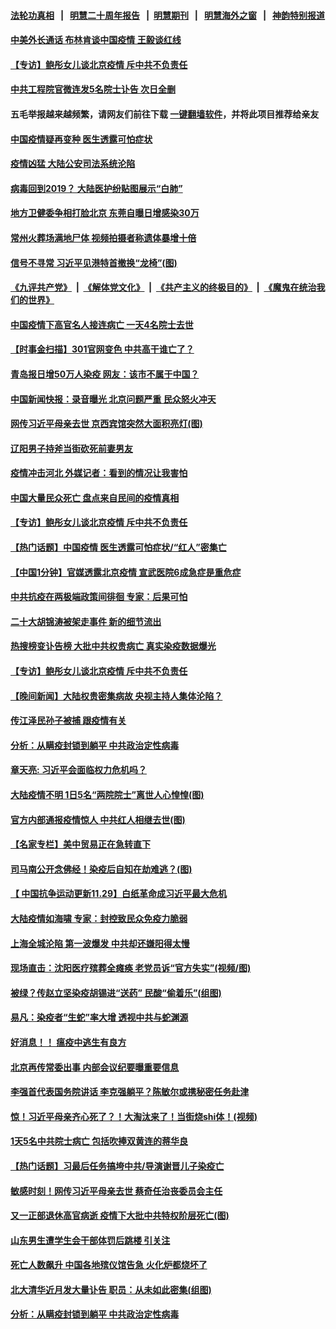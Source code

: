 #### [法轮功真相](https://github.com/gfw-breaker/truth/blob/master/README.md?t=0) &nbsp;&nbsp;|&nbsp;&nbsp; [明慧二十周年报告](https://github.com/gfw-breaker/mh-reports/blob/master/README.md?t=0) &nbsp;&nbsp;|&nbsp;&nbsp;[明慧期刊](https://github.com/gfw-breaker/mh-qikan) &nbsp;&nbsp;|&nbsp;&nbsp; [明慧海外之窗](https://github.com/gfw-breaker/mh-news/blob/master/README.md?t=0) &nbsp;&nbsp;|&nbsp;&nbsp; [神韵特别报道](https://github.com/gfw-breaker/mh-news/blob/master/shenyun.md?t=0)
#### [ 中美外长通话 布林肯谈中国疫情 王毅谈红线](https://github.com/gfw-breaker/banned-news1/blob/master/pages/prog204/a103605856.md)
#### [ 【专访】鲍彤女儿谈北京疫情 斥中共不负责任](https://github.com/gfw-breaker/banned-news1/blob/master/pages/prog204/a103606143.md)
#### [ 中共工程院官微连发5名院士讣告 次日全删](https://github.com/gfw-breaker/banned-news1/blob/master/pages/prog204/a103606071.md)
#### 五毛举报越来越频繁，请网友们前往下载 [一键翻墙软件](https://github.com/gfw-breaker/ssr-accounts)，并将此项目推荐给亲友
#### [ 中国疫情疑再变种 医生透露可怕症状](https://github.com/gfw-breaker/banned-news1/blob/master/pages/prog204/a103605855.md)
#### [ 疫情凶猛 大陆公安司法系统沦陷](https://github.com/gfw-breaker/banned-news1/blob/master/pages/prog204/a103605989.md)
#### [ 病毒回到2019？ 大陆医护纷贴图展示“白肺”](https://github.com/gfw-breaker/banned-news1/blob/master/pages/prog204/a103605949.md)
#### [ 地方卫健委争相打脸北京 东莞自曝日增感染30万](https://github.com/gfw-breaker/banned-news1/blob/master/pages/prog204/a103605945.md)
#### [ 常州火葬场满地尸体 视频拍摄者称遗体暴增十倍](https://github.com/gfw-breaker/banned-news1/blob/master/pages/prog204/a103606057.md)
#### [ 信号不寻常 习近平见港特首撤换“龙椅”(图)](https://github.com/gfw-breaker/banned-news1/blob/master/pages/p2/1024875.md)
#### [《九评共产党》](https://github.com/begood0513/9ping.md/blob/master/README.md) &nbsp;|&nbsp; [《解体党文化》](../../../../jtdwh.md/blob/master/README.md)  &nbsp;|&nbsp; [《共产主义的终极目的》](../../../../gczydzjmd.md/blob/master/README.md) &nbsp;|&nbsp; [《魔鬼在统治我们的世界》](../../../../mgztzwmdsj.md/blob/master/README.md) 
#### [ 中国疫情下高官名人接连病亡 一天4名院士去世](https://github.com/gfw-breaker/banned-news1/blob/master/pages/prog204/a103605889.md)
#### [ 【时事金扫描】301官网变色 中共高干谁亡了？](https://github.com/gfw-breaker/banned-news1/blob/master/pages/nsc413/n13891154.md)
#### [ 青岛报日增50万人染疫 网友：该市不属于中国？](https://github.com/gfw-breaker/banned-news1/blob/master/pages/prog204/a103605886.md)
#### [ 中国新闻快报：录音曝光 北京问题严重 民众怒火冲天](https://github.com/gfw-breaker/banned-news1/blob/master/pages/prog204/a103605705.md)
#### [ 网传习近平母亲去世 京西宾馆突然大面积亮灯(图)](https://github.com/gfw-breaker/banned-news1/blob/master/pages/p2/1024866.md)
#### [ 辽阳男子持斧当街砍死前妻男友](https://github.com/gfw-breaker/banned-news1/blob/master/pages/prog204/a103605976.md)
#### [ 疫情冲击河北 外媒记者：看到的情况让我害怕](https://github.com/gfw-breaker/banned-news1/blob/master/pages/nsc413/n13891260.md)
#### [ 中国大量民众死亡 盘点来自民间的疫情真相](https://github.com/gfw-breaker/banned-news1/blob/master/pages/prog204/a103605820.md)
#### [ 【专访】鲍彤女儿谈北京疫情 斥中共不负责任](https://github.com/gfw-breaker/banned-news1/blob/master/pages/nsc413/n13891103.md)
#### [ 【热门话题】中国疫情 医生透露可怕症状/“红人”密集亡](https://github.com/gfw-breaker/banned-news1/blob/master/pages/prog204/a103605822.md)
#### [ 【中国1分钟】官媒透露北京疫情 宣武医院6成急症是重危症](https://github.com/gfw-breaker/banned-news1/blob/master/pages/prog204/a103606090.md)
#### [ 中共抗疫在两极端政策间徘徊 专家：后果可怕](https://github.com/gfw-breaker/banned-news1/blob/master/pages/nsc413/n13891235.md)
#### [ 二十大胡锦涛被架走事件 新的细节流出](https://github.com/gfw-breaker/banned-news1/blob/master/pages/prog204/a103571309.md)
#### [ 热搜榜变讣告榜 大批中共权贵病亡 真实染疫数据爆光](https://github.com/gfw-breaker/banned-news1/blob/master/pages/prog204/a103605716.md)
#### [ 【专访】鲍彤女儿谈北京疫情 斥中共不负责任](https://github.com/gfw-breaker/banned-news1/blob/master/pages/nf4514/n13891103.md)
#### [ 【晚间新闻】大陆权贵密集病故 央视主持人集体沦陷？](https://github.com/gfw-breaker/banned-news1/blob/master/pages/nsc413/n13891052.md)
#### [ 传江泽民孙子被捕 跟疫情有关](https://github.com/gfw-breaker/banned-news1/blob/master/pages/soh5/682041.md)
#### [ 分析：从瞒疫封锁到躺平 中共政治定性病毒](https://github.com/gfw-breaker/banned-news1/blob/master/pages/nf4514/n13890165.md)
#### [ 章天亮: 习近平会面临权力危机吗？](https://github.com/gfw-breaker/banned-news1/blob/master/pages/soh5/682119.md)
#### [ 大陆疫情不明 1日5名“两院院士”离世人心惶惶(图)](https://github.com/gfw-breaker/banned-news1/blob/master/pages/p2/1024886.md)
#### [ 官方内部通报疫情惊人 中共红人相继去世(图)](https://github.com/gfw-breaker/banned-news1/blob/master/pages/p2/1024821.md)
#### [ 【名家专栏】美中贸易正在急转直下](https://github.com/gfw-breaker/banned-news1/blob/master/pages/nsc413/n13890692.md)
#### [ 司马南公开念佛经！染疫后自知在劫难逃？(图)](https://github.com/gfw-breaker/banned-news1/blob/master/pages/p2/1024860.md)
#### [ 【 中国抗争运动更新11.29】白纸革命成习近平最大危机](https://github.com/gfw-breaker/banned-news1/blob/master/pages/prog204/a103586163.md)
#### [ 大陆疫情如海啸 专家：封控致民众免疫力脆弱](https://github.com/gfw-breaker/banned-news1/blob/master/pages/nsc413/n13891270.md)
#### [ 上海全城沦陷 第一波爆发 中共却还嫌阳得太慢](https://github.com/gfw-breaker/banned-news1/blob/master/pages/soh5/682185.md)
#### [ 现场直击：沈阳医疗殡葬全瘫痪 老党员诉“官方失实”(视频/图)](https://github.com/gfw-breaker/banned-news1/blob/master/pages/p1/1024909.md)
#### [ 被绿？传赵立坚染疫胡锡进“送药” 民酸“偷着乐”(组图)](https://github.com/gfw-breaker/banned-news1/blob/master/pages/p1/1024847.md)
#### [ 易凡：染疫者“生蛇”率大增 透视中共与蛇渊源](https://github.com/gfw-breaker/banned-news1/blob/master/pages/nsc413/n13890785.md)
#### [ 好消息！！ 瘟疫中逃生有良方](https://github.com/gfw-breaker/banned-news1/blob/master/pages/soh5/682152.md)
#### [ 北京再传常委出事 内部会议纪要曝重要信息](https://github.com/gfw-breaker/banned-news1/blob/master/pages/soh5/681801.md)
#### [ 李强首代表国务院讲话 李克强躺平？陈敏尔或携秘密任务赴津](https://github.com/gfw-breaker/banned-news1/blob/master/pages/prog204/a103597667.md)
#### [ 惊！习近平母亲齐心死了？！大淘汰来了！当街烧shi体！(视频)](https://github.com/gfw-breaker/banned-news1/blob/master/pages/p2/1024903.md)
#### [ 1天5名中共院士病亡 包括吹捧双黄连的蒋华良](https://github.com/gfw-breaker/banned-news1/blob/master/pages/nsc413/n13891239.md)
#### [ 【热门话题】习最后任务搞垮中共/导演谢晋儿子染疫亡](https://github.com/gfw-breaker/banned-news1/blob/master/pages/prog204/a103605090.md)
#### [ 敏感时刻！网传习近平母亲去世 蔡奇任治丧委员会主任](https://github.com/gfw-breaker/banned-news1/blob/master/pages/soh5/681921.md)
#### [ 又一正部退休高官病逝 疫情下大批中共特权阶层死亡(图)](https://github.com/gfw-breaker/banned-news1/blob/master/pages/p2/1024807.md)
#### [ 山东男生遭学生会干部体罚后跳楼 引关注](https://github.com/gfw-breaker/banned-news1/blob/master/pages/nsc413/n13891288.md)
#### [ 死亡人数飙升 中国各地殡仪馆告急 火化炉都烧坏了](https://github.com/gfw-breaker/banned-news1/blob/master/pages/prog204/a103605626.md)
#### [ 北大清华近月发大量讣告 职员：从未如此密集(组图)](https://github.com/gfw-breaker/banned-news1/blob/master/pages/p1/1024897.md)
#### [ 分析：从瞒疫封锁到躺平 中共政治定性病毒](https://github.com/gfw-breaker/banned-news1/blob/master/pages/nsc413/n13890165.md)
